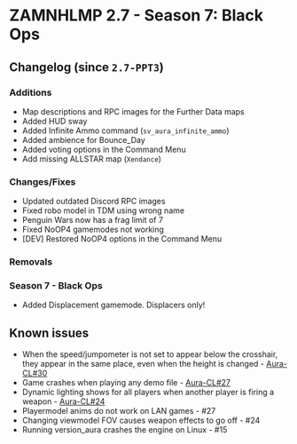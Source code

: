 # ZAMNHLMP 2.7 - Season 7: Black Ops
## Changelog (since `2.7-PPT3`)
### Additions
- Map descriptions and RPC images for the Further Data maps
- Added HUD sway
- Added Infinite Ammo command (`sv_aura_infinite_ammo`)
- Added ambience for Bounce_Day
- Added voting options in the Command Menu
- Add missing ALLSTAR map (`Xendance`)

### Changes/Fixes
- Updated outdated Discord RPC images
- Fixed robo model in TDM using wrong name
- Penguin Wars now has a frag limit of 7
- Fixed NoOP4 gamemodes not working
- [DEV] Restored NoOP4 options in the Command Menu

### Removals


### Season 7 - Black Ops
- Added Displacement gamemode. Displacers only!

## Known issues
- When the speed/jumpometer is not set to appear below the crosshair, they appear in the same
place, even when the height is changed - [Aura-CL#30](https://github.com/phoenixprojectsoftware/Aura-CL/issues/30)
- Game crashes when playing any demo file - [Aura-CL#27](https://github.com/phoenixprojectsoftware/Aura-CL/issues/27)
- Dynamic lighting shows for all players when another player is firing a weapon - [Aura-CL#24](https://github.com/phoenixprojectsoftware/Aura-CL/issues/24)
- Playermodel anims do not work on LAN games - #27
- Changing viewmodel FOV causes weapon effects to go off - #24
- Running version_aura crashes the engine on Linux - #15
